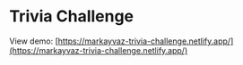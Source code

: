 # Trivia Challenge
View demo: [https://markayvaz-trivia-challenge.netlify.app/](https://markayvaz-trivia-challenge.netlify.app/)
